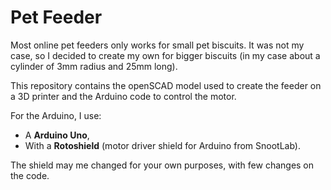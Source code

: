 Pet Feeder
==========

Most online pet feeders only works for small pet biscuits. It was not my case,
so I decided to create my own for bigger biscuits (in my case about a cylinder
of 3mm radius and 25mm long).

This repository contains the openSCAD model used to create the feeder on a 3D
printer and the Arduino code to control the motor.

For the Arduino, I use:
* A **Arduino Uno**,
* With a **Rotoshield** (motor driver shield for Arduino from SnootLab).

The shield may me changed for your own purposes, with few changes on the code.
